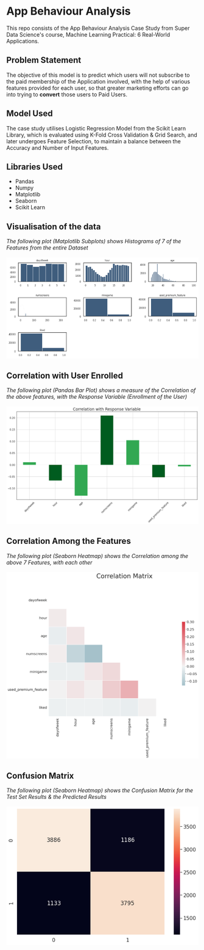 # App Behaviour Analysis
This repo consists of the App Behaviour Analysis Case Study from Super Data Science's course, Machine Learning Practical: 6 Real-World Applications.

## Problem Statement
The objective of this model is to predict which users will not subscribe to the paid membership of the Application involved, with the help of various features provided for each user, so that greater marketing efforts can go into trying to **convert** those users to Paid Users.

## Model Used
The case study utilises Logistic Regression Model from the Scikit Learn Library, which is evaluated using K-Fold Cross Validation & Grid Search, and later undergoes Feature Selection, to maintain a balance between the Accuracy and Number of Input Features.

## Libraries Used
- Pandas
- Numpy
- Matplotlib
- Seaborn
- Scikit Learn

## Visualisation of the data
*The following plot (Matplotlib Subplots) shows Histograms of 7 of the Features from the entire Dataset*
<br>
<br>
<img src="./Plots/Hist_Num_Col.png" alt="Visualisation of Data">

## Correlation with User Enrolled
*The following plot (Pandas Bar Plot) shows a measure of the Correlation of the above features, with the Response Variable (Enrollment of the User)*
<br>
<br>
<img src="./Plots/Cor_Res_Var.png" src="Correlation with Response Variable">

## Correlation Among the Features
*The following plot (Seaborn Heatmap) shows the Correlation among the above 7 Features, with each other*
<br>
<br>
<img src="./Plots/Cor_Mat.png" src="Correlation Matrix">

## Confusion Matrix
*The following plot (Seaborn Heatmap) shows the Confusion Matrix for the Test Set Results & the Predicted Results*
<br>
<br>
<img src="./Plots/evaluations.png" alt ="Confusion Matrix">